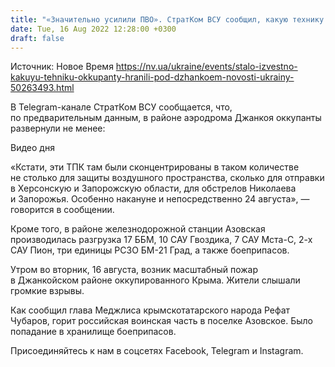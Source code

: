 ```yaml
---
title: "«Значительно усилили ПВО». СтратКом ВСУ сообщил, какую технику оккупанты хранили под Джанкоем"
date: Tue, 16 Aug 2022 12:28:00 +0300
draft: false
---
```

Источник: Новое Время https://nv.ua/ukraine/events/stalo-izvestno-kakuyu-tehniku-okkupanty-hranili-pod-dzhankoem-novosti-ukrainy-50263493.html


В Telegram-канале СтратКом ВСУ сообщается, что, по предварительным данным, в районе аэродрома Джанкоя оккупанты развернули не менее:

 Видео дня   

«Кстати, эти ТПК там были сконцентрированы в таком количестве не столько для защиты воздушного пространства, сколько для отправки в Херсонскую и Запорожскую области, для обстрелов Николаева и Запорожья. Особенно накануне и непосредственно 24 августа», — говорится в сообщении.

Кроме того, в районе железнодорожной станции Азовская производилась разгрузка 17 ББМ, 10 САУ Гвоздика, 7 САУ Мста-С, 2-х САУ Пион, три единицы РСЗО БМ-21 Град, а также боеприпасов.

Утром во вторник, 16 августа, возник масштабный пожар в Джанкойском районе оккупированного Крыма. Жители слышали громкие взрывы.

Как сообщил глава Меджлиса крымскотатарского народа Рефат Чубаров, горит российская воинская часть в поселке Азовское. Было попадание в хранилище боеприпасов.

Присоединяйтесь к нам в соцсетях Facebook, Telegram и Instagram.
